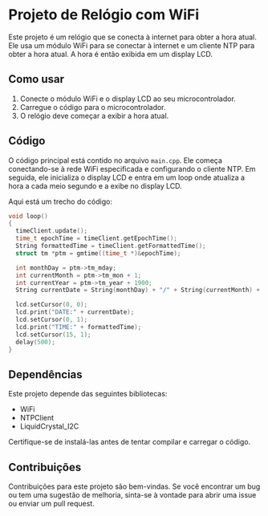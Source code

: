 # Projeto de Relógio com WiFi

Este projeto é um relógio que se conecta à internet para obter a hora atual. Ele usa um módulo WiFi para se conectar à internet e um cliente NTP para obter a hora atual. A hora é então exibida em um display LCD.

## Como usar

1. Conecte o módulo WiFi e o display LCD ao seu microcontrolador.
2. Carregue o código para o microcontrolador.
3. O relógio deve começar a exibir a hora atual.

## Código

O código principal está contido no arquivo `main.cpp`. Ele começa conectando-se à rede WiFi especificada e configurando o cliente NTP. Em seguida, ele inicializa o display LCD e entra em um loop onde atualiza a hora a cada meio segundo e a exibe no display LCD.

Aqui está um trecho do código:

```cpp
void loop()
{
  timeClient.update();
  time_t epochTime = timeClient.getEpochTime();
  String formattedTime = timeClient.getFormattedTime();
  struct tm *ptm = gmtime((time_t *)&epochTime);

  int monthDay = ptm->tm_mday;
  int currentMonth = ptm->tm_mon + 1;
  int currentYear = ptm->tm_year + 1900;
  String currentDate = String(monthDay) + "/" + String(currentMonth) + "/" + String(currentYear);

  lcd.setCursor(0, 0);
  lcd.print("DATE:" + currentDate);
  lcd.setCursor(0, 1);
  lcd.print("TIME:" + formattedTime);
  lcd.setCursor(15, 1);
  delay(500);
}
```

## Dependências

Este projeto depende das seguintes bibliotecas:

- WiFi
- NTPClient
- LiquidCrystal_I2C

Certifique-se de instalá-las antes de tentar compilar e carregar o código.

## Contribuições

Contribuições para este projeto são bem-vindas. Se você encontrar um bug ou tem uma sugestão de melhoria, sinta-se à vontade para abrir uma issue ou enviar um pull request.